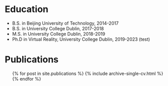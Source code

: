 

Education
======
* B.S. in Beijing University of Technology, 2014-2017
* B.S. in University College Dublin, 2017-2018
* M.S. in University College Dublin, 2018-2019
* Ph.D in Virtual Reality, University College Dublin, 2019-2023 (test)

Publications
======
  <ul>{% for post in site.publications %}
    {% include archive-single-cv.html %}
  {% endfor %}</ul>

